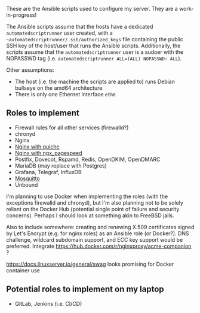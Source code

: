 These are the Ansible scripts used to configure my server. They are a work-in-progress!

The Ansible scripts assume that the hosts have a dedicated `automatedscriptrunner` user created, with a `~automatedscriptrunner/.ssh/authorized_keys` file containing the public SSH key of the host/user that runs the Ansible scripts.
Additionally, the scripts assume that the `automatedscriptrunner` user is a sudoer with the NOPASSWD tag (i.e. `automatedscriptrunner ALL=(ALL) NOPASSWD: ALL`).

Other assumptions:
- The host (i.e. the machine the scripts are applied to) runs Debian bullseye on the amd64 architecture
- There is only one Ethernet interface `eth0`

## Roles to implement

- Firewall rules for all other services (firewalld?)
- chronyd
- Nginx
- [Nginx with quiche](https://github.com/cloudflare/quiche/tree/master/nginx)
- [Nginx with ngx_pagespeed](https://github.com/apache/incubator-pagespeed-ngx)
- Postfix, Dovecot, Rspamd, Redis, OpenDKIM, OpenDMARC
- MariaDB (may replace with Postgres)
- Grafana, Telegraf, InfluxDB
- [Mosquitto](https://github.com/eclipse/mosquitto)
- Unbound

I'm planning to use Docker when implementing the roles (with the exceptions firewalld and chronyd),
but I'm also planning not to be solely reliant on the Docker Hub (potential single point of failure and security concerns).
Perhaps I should look at something akin to FreeBSD jails.

Also to include somewhere: creating and renewing X.509 certificates signed by Let's Encrypt (e.g. for nginx roles) as an Ansible role (or Docker?). DNS challenge, wildcard subdomain support, and ECC key support would be preferred. 
Integrate https://hub.docker.com/r/nginxproxy/acme-companion ?

https://docs.linuxserver.io/general/swag looks promising for Docker container use


## Potential roles to implement on my laptop

- GitLab, Jenkins (i.e. CI/CD)
